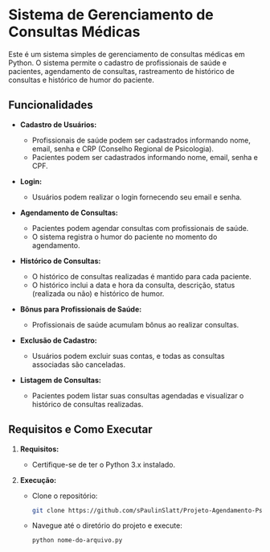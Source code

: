# Sistema de Gerenciamento de Consultas Médicas

Este é um sistema simples de gerenciamento de consultas médicas em Python. O sistema permite o cadastro de profissionais de saúde e pacientes, agendamento de consultas, rastreamento de histórico de consultas e histórico de humor do paciente.

## Funcionalidades

- **Cadastro de Usuários:**
  - Profissionais de saúde podem ser cadastrados informando nome, email, senha e CRP (Conselho Regional de Psicologia).
  - Pacientes podem ser cadastrados informando nome, email, senha e CPF.

- **Login:**
  - Usuários podem realizar o login fornecendo seu email e senha.

- **Agendamento de Consultas:**
  - Pacientes podem agendar consultas com profissionais de saúde.
  - O sistema registra o humor do paciente no momento do agendamento.

- **Histórico de Consultas:**
  - O histórico de consultas realizadas é mantido para cada paciente.
  - O histórico inclui a data e hora da consulta, descrição, status (realizada ou não) e histórico de humor.

- **Bônus para Profissionais de Saúde:**
  - Profissionais de saúde acumulam bônus ao realizar consultas.

- **Exclusão de Cadastro:**
  - Usuários podem excluir suas contas, e todas as consultas associadas são canceladas.

- **Listagem de Consultas:**
  - Pacientes podem listar suas consultas agendadas e visualizar o histórico de consultas realizadas.

## Requisitos e Como Executar

1. **Requisitos:**
   - Certifique-se de ter o Python 3.x instalado.

2. **Execução:**
   - Clone o repositório:
     ```bash
     git clone https://github.com/sPaulinSlatt/Projeto-Agendamento-Psicologo.git
     ```
   - Navegue até o diretório do projeto e execute:
     ```bash
     python nome-do-arquivo.py
     ```
